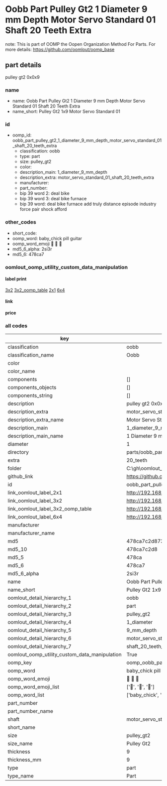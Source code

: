 # Oobb Part Pulley Gt2 1 Diameter 9 mm Depth Motor Servo Standard 01 Shaft 20 Teeth Extra  

note: This is part of OOMP the Oopen Organization Method For Parts. For more details: https://github.com/oomlout/oomp_base

##  part details
  



pulley gt2 0x0x9



### name
* name: Oobb Part Pulley Gt2 1 Diameter 9 mm Depth Motor Servo Standard 01 Shaft 20 Teeth Extra
* name_short: Pulley Gt2 1x9 Motor Servo Standard 01
### id
* oomp_id: oobb_part_pulley_gt2_1_diameter_9_mm_depth_motor_servo_standard_01_shaft_20_teeth_extra
  * classification: oobb
  * type: part
  * size: pulley_gt2
  * color: 
  * description_main: 1_diameter_9_mm_depth
  * description_extra: motor_servo_standard_01_shaft_20_teeth_extra
  * manufacturer: 
  * part_number: 
  * bip 39 word 2: deal bike
  * bip 39 word 3: deal bike furnace
  * bip 39 word: deal bike furnace add truly distance episode industry force pair shock afford

### other_codes
* short_code: 
* oomp_word: baby_chick pill guitar
* oomp_word_emoji :baby_chick: :pill: :guitar:
* md5_6_alpha: 2si3r
* md5_6: 478ca7






### oomlout_oomp_utility_custom_data_manipulation
#### label print
[3x2](http://192.168.1.245:1112/?label=oomp%202si3r)
[3x2_oomp_table](http://192.168.1.108:1112/?label=oomp%202si3r)
[2x1](http://192.168.1.242:1112/?label=oomp%202si3r)
[6x4](http://192.168.1.55:1112/?label=oomp%202si3r)    

#### link

                              

#### price







### all codes 
| key | value |  
| --- | --- |  
| classification | oobb |  
| classification_name | Oobb |  
| color |  |  
| color_name |  |  
| components | [] |  
| components_objects | [] |  
| components_string | [] |  
| description | pulley gt2 0x0x9 |  
| description_extra | motor_servo_standard_01_shaft_20_teeth_extra |  
| description_extra_name | Motor Servo Standard 01 Shaft 20 Teeth Extra |  
| description_main | 1_diameter_9_mm_depth |  
| description_main_name | 1 Diameter 9 mm Depth |  
| diameter | 1 |  
| directory | parts/oobb_part_pulley_gt2_1_diameter_9_mm_depth_motor_servo_standard_01_shaft_20_teeth_extra |  
| extra | 20_teeth |  
| folder | C:\gh\oomlout_oobb_version_4_generated_parts\things\oobb_part_pulley_gt2_1_diameter_9_mm_depth_motor_servo_standard_01_shaft_20_teeth_extra |  
| github_link | https://github.com/oomlout/oomlout_oomp_part_src/tree/main/parts/oobb_part_pulley_gt2_1_diameter_9_mm_depth_motor_servo_standard_01_shaft_20_teeth_extra |  
| id | oobb_part_pulley_gt2_1_diameter_9_mm_depth_motor_servo_standard_01_shaft_20_teeth_extra |  
| link_oomlout_label_2x1 | http://192.168.1.242:1112/?label=oomp%202si3r |  
| link_oomlout_label_3x2 | http://192.168.1.245:1112/?label=oomp%202si3r |  
| link_oomlout_label_3x2_oomp_table | http://192.168.1.108:1112/?label=oomp%202si3r |  
| link_oomlout_label_6x4 | http://192.168.1.55:1112/?label=oomp%202si3r |  
| manufacturer |  |  
| manufacturer_name |  |  
| md5 | 478ca7c2d873297cfef4b032bc8589c1 |  
| md5_10 | 478ca7c2d8 |  
| md5_5 | 478ca |  
| md5_6 | 478ca7 |  
| md5_6_alpha | 2si3r |  
| name | Oobb Part Pulley Gt2 1 Diameter 9 mm Depth Motor Servo Standard 01 Shaft 20 Teeth Extra |  
| name_short | Pulley Gt2 1x9 Motor Servo Standard 01 |  
| oomlout_detail_hierarchy_1 | oobb |  
| oomlout_detail_hierarchy_2 | part |  
| oomlout_detail_hierarchy_3 | pulley_gt2 |  
| oomlout_detail_hierarchy_4 | 1_diameter |  
| oomlout_detail_hierarchy_5 | 9_mm_depth |  
| oomlout_detail_hierarchy_6 | motor_servo_standard_01 |  
| oomlout_detail_hierarchy_7 | shaft_20_teeth_extra |  
| oomlout_oomp_utility_custom_data_manipulation | True |  
| oomp_key | oomp_oobb_part_pulley_gt2_1_diameter_9_mm_depth_motor_servo_standard_01_shaft_20_teeth_extra |  
| oomp_word | baby_chick pill guitar |  
| oomp_word_emoji | :baby_chick: :pill: :guitar: |  
| oomp_word_emoji_list | [':baby_chick:', ':pill:', ':guitar:'] |  
| oomp_word_list | ['baby_chick', 'pill', 'guitar'] |  
| part_number |  |  
| part_number_name |  |  
| shaft | motor_servo_standard_01 |  
| short_name |  |  
| size | pulley_gt2 |  
| size_name | Pulley Gt2 |  
| thickness | 9 |  
| thickness_mm | 9 |  
| type | part |  
| type_name | Part |  
